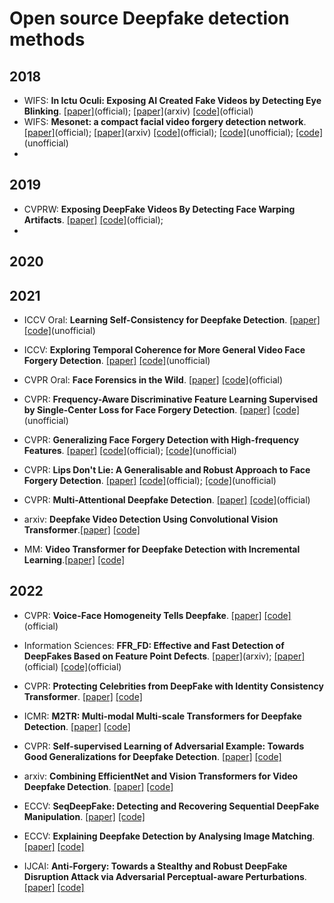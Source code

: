 # Open source Deepfake detection methods
## 2018
 - WIFS: **In Ictu Oculi: Exposing AI Created Fake Videos by Detecting Eye Blinking**. [[paper]](https://ieeexplore.ieee.org/abstract/document/8630787)(official); [[paper]](https://www.albany.edu/faculty/mchang2/files/2018_12_WIFS_EyeBlink_FakeVideos.pdf)(arxiv)  [[code]](https://github.com/yuezunli/WIFS2018_In_Ictu_Oculi)(official) 
 - WIFS: **Mesonet: a compact facial video forgery detection network**. [[paper]](https://ieeexplore.ieee.org/abstract/document/8630761)(official); [[paper]](https://arxiv.org/pdf/1809.00888&hl=es&sa=X&scisig=AAGBfm3FjacexOtT3zbYNcdcxC4-TmJhmg&nossl=1&oi=scholarr)(arxiv)  [[code]](https://github.com/DariusAf/MesoNet)(official); [[code]](https://github.com/Raj-08/Deepfake-Detection-Mesonet)(unofficial); [[code]](https://github.com/HongguLiu/MesoNet-Pytorch)(unofficial)    
 - 
## 2019
- CVPRW: **Exposing DeepFake Videos By Detecting Face Warping Artifacts**. [[paper]](https://openaccess.thecvf.com/content_CVPRW_2019/papers/Media%20Forensics/Li_Exposing_DeepFake_Videos_By_Detecting_Face_Warping_Artifacts_CVPRW_2019_paper.pdf)  [[code]](https://github.com/yuezunli/CVPRW2019_Face_Artifacts)(official);
- 
## 2020
## 2021

 - ICCV Oral: **Learning Self-Consistency for Deepfake Detection**. [[paper]](https://openaccess.thecvf.com/content/ICCV2021/html/Zhao_Learning_Self-Consistency_for_Deepfake_Detection_ICCV_2021_paper.html)  [[code]](https://github.com/jtchen0528/PCL-I2G)(unofficial)  
 - ICCV: **Exploring Temporal Coherence for More General Video Face Forgery Detection**. [[paper]](https://openaccess.thecvf.com/content/ICCV2021/html/Zheng_Exploring_Temporal_Coherence_for_More_General_Video_Face_Forgery_Detection_ICCV_2021_paper.html)  [[code]](https://github.com/yinglinzheng/FTCN)(unofficial)  


 - CVPR Oral: **Face Forensics in the Wild**. [[paper]](https://openaccess.thecvf.com/content/CVPR2021/html/Zhou_Face_Forensics_in_the_Wild_CVPR_2021_paper.html)  [[code]](https://github.com/tfzhou/FFIW)(official)  
 - CVPR: **Frequency-Aware Discriminative Feature Learning Supervised by Single-Center Loss for Face Forgery Detection**. [[paper]](https://openaccess.thecvf.com/content/CVPR2021/html/Li_Frequency-Aware_Discriminative_Feature_Learning_Supervised_by_Single-Center_Loss_for_Face_CVPR_2021_paper.html)  [[code]](https://github.com/Amadeus-AI/pytorch-single-center-loss)(unofficial)  
 - CVPR: **Generalizing Face Forgery Detection with High-frequency Features**. [[paper]](https://openaccess.thecvf.com/content/CVPR2021/html/Luo_Generalizing_Face_Forgery_Detection_With_High-Frequency_Features_CVPR_2021_paper.html)  [[code]](https://github.com/592McAvoy/face-forgery-detection)(official); [[code]](https://github.com/FanDady/Face-Forgery-Detection)(unofficial)  
 - CVPR: **Lips Don't Lie: A Generalisable and Robust Approach to Face Forgery Detection**. [[paper]](https://openaccess.thecvf.com/content/CVPR2021/html/Haliassos_Lips_Dont_Lie_A_Generalisable_and_Robust_Approach_To_Face_CVPR_2021_paper.html)  [[code]](https://github.com/ahaliassos/LipForensics)(official); [[code]](https://github.com/alsgkals2/Lip-Extract)(unofficial)  
 - CVPR: **Multi-Attentional Deepfake Detection**. [[paper]](https://openaccess.thecvf.com/content/CVPR2021/html/Zhao_Multi-Attentional_Deepfake_Detection_CVPR_2021_paper.html)  [[code]](https://github.com/yoctta/multiple-attention)(official) 

 - arxiv: **Deepfake Video Detection Using Convolutional Vision Transformer**.[[paper]](https://arxiv.org/abs/2102.11126) [[code]](https://github.com/erprogs/CViT)
 - MM: **Video Transformer for Deepfake Detection with Incremental Learning**.[[paper]](https://arxiv.org/abs/2108.05307) [[code]](https://github.com/sohailahmedkhan/Video_Transformer_Deepfake_Detector)


## 2022
 - CVPR: **Voice-Face Homogeneity Tells Deepfake**. [[paper]](https://arxiv.org/abs/2203.02195)  [[code]](https://github.com/xaCheng1996/VFD)(official)  
 - Information Sciences: **FFR_FD: Effective and Fast Detection of DeepFakes Based on Feature Point Defects**. [[paper]](https://arxiv.org/abs/2107.02016)(arxiv);  [[paper]](https://www.sciencedirect.com/science/article/abs/pii/S0020025522002250)(official)  [[code]](https://github.com/wolo-wolo/FFR_FD-Effective-and-Fast-Detection-of-DeepFakes-Based-on-Feature-Point-Defects)(official)   
 
 - CVPR: **Protecting Celebrities from DeepFake with Identity Consistency Transformer**. [[paper]](https://arxiv.org/abs/2203.01318v3) [[code]](https://github.com/LightDXY/ICT_DeepFake)
 - ICMR: **M2TR: Multi-modal Multi-scale Transformers for Deepfake Detection**. [[paper]](https://arxiv.org/abs/2104.09770) [[code]](https://github.com/wangjk666/M2TR-Multi-modal-Multi-scale-Transformers-for-Deepfake-Detection)
 - CVPR: **Self-supervised Learning of Adversarial Example: Towards Good Generalizations for Deepfake Detection**. [[paper]](https://arxiv.org/pdf/2203.12208.pdf) [[code]](https://github.com/liangchen527/SLADD)
 - arxiv: **Combining EfficientNet and Vision Transformers for Video Deepfake Detection**. [[paper]](https://link.springer.com/chapter/10.1007/978-3-031-06433-3_19) [[code]](https://github.com/davide-coccomini/Combining-EfficientNet-and-Vision-Transformers-for-Video-Deepfake-Detection)
 - ECCV: **SeqDeepFake: Detecting and Recovering Sequential DeepFake Manipulation**. [[paper]](https://arxiv.org/pdf/2207.02204.pdf) [[code]](https://github.com/rshaojimmy/SeqDeepFake)
 - ECCV: **Explaining Deepfake Detection by Analysing Image Matching**. [[paper]](https://arxiv.org/abs/2207.09679) [[code]](https://github.com/megvii-research/FST-Matching)
 - IJCAI: **Anti-Forgery: Towards a Stealthy and Robust DeepFake Disruption Attack via Adversarial Perceptual-aware Perturbations**. [[paper]](https://arxiv.org/abs/2206.00477) [[code]](https://github.com/AbstractTeen/AntiForgery)
